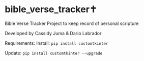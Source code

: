 # bible_verse_tracker✝️
Bible Verse Tracker Project to keep record of personal scripture

Developed by Cassidy Juma & Dario Labrador

Requirements:
Install:
`pip install customtkinter`

Update:
`pip install customtkinter --upgrade`